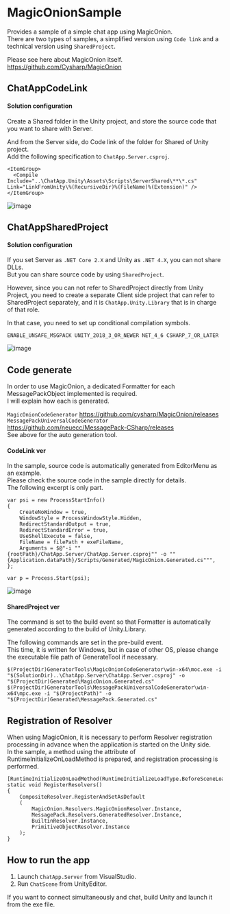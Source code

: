 # MagicOnionSample
Provides a sample of a simple chat app using MagicOnion.  
There are two types of samples, a simplified version using `Code link` and a technical version using `SharedProject`.  

Please see here about MagicOnion itself.  
https://github.com/Cysharp/MagicOnion


## ChatAppCodeLink

#### Solution configuration
Create a Shared folder in the Unity project, and store the source code that you want to share with Server.  

And from the Server side, do Code link of the folder for Shared of Unity project.  
Add the following specification to `ChatApp.Server.csproj`.  
```
<ItemGroup>
  <Compile Include="..\ChatApp.Unity\Assets\Scripts\ServerShared\**\*.cs" Link="LinkFromUnity\%(RecursiveDir)%(FileName)%(Extension)" />
</ItemGroup>
```
![image](https://user-images.githubusercontent.com/38392460/55617417-fd88ef00-57ce-11e9-96c8-d1796ce614db.PNG)


## ChatAppSharedProject

#### Solution configuration
If you set Server as `.NET Core 2.X` and Unity as `.NET 4.X`, you can not share DLLs.  
But you can share source code by using `SharedProject`.  

However, since you can not refer to SharedProject directly from Unity Project, you need to create a separate Client side project that can refer to SharedProject separately, and it is `ChatApp.Unity.Library` that is in charge of that role.  

In that case, you need to set up conditional compilation symbols.  
```
ENABLE_UNSAFE_MSGPACK UNITY_2018_3_OR_NEWER NET_4_6 CSHARP_7_OR_LATER
```

![image](https://user-images.githubusercontent.com/38392460/55394849-40528900-557b-11e9-824e-5449a8425d8a.PNG)
  



## Code generate
In order to use MagicOnion, a dedicated Formatter for each MessagePackObject implemented is required.  
I will explain how each is generated.  

`MagicOnionCodeGenerator` https://github.com/cysharp/MagicOnion/releases  
`MessagePackUniversalCodeGenerator` https://github.com/neuecc/MessagePack-CSharp/releases  
See above for the auto generation tool.  

#### CodeLink ver
In the sample, source code is automatically generated from EditorMenu as an example.  
Please check the source code in the sample directly for details.  
The following excerpt is only part.  
```
var psi = new ProcessStartInfo()
{
    CreateNoWindow = true,
    WindowStyle = ProcessWindowStyle.Hidden,
    RedirectStandardOutput = true,
    RedirectStandardError = true,
    UseShellExecute = false,
    FileName = filePath + exeFileName,
    Arguments = $@"-i ""{rootPath}/ChatApp.Server/ChatApp.Server.csproj"" -o ""{Application.dataPath}/Scripts/Generated/MagicOnion.Generated.cs""",
};

var p = Process.Start(psi);
```
![image](https://user-images.githubusercontent.com/38392460/55618800-5908ac00-57d2-11e9-9238-10dc13a1dbfe.png)

#### SharedProject ver
The command is set to the build event so that Formatter is automatically generated according to the build of Unity.Library.

The following commands are set in the pre-build event.  
This time, it is written for Windows, but in case of other OS, please change the executable file path of GenerateTool if necessary.  
```
$(ProjectDir)GeneratorTools\MagicOnionCodeGenerator\win-x64\moc.exe -i "$(SolutionDir)..\ChatApp.Server\ChatApp.Server.csproj" -o "$(ProjectDir)Generated\MagicOnion.Generated.cs"
$(ProjectDir)GeneratorTools\MessagePackUniversalCodeGenerator\win-x64\mpc.exe -i "$(ProjectPath)" -o "$(ProjectDir)Generated\MessagePack.Generated.cs"
```

## Registration of Resolver
When using MagicOnion, it is necessary to perform Resolver registration processing in advance when the application is started on the Unity side.  
In the sample, a method using the attribute of RuntimeInitializeOnLoadMethod is prepared, and registration processing is performed.  
```
[RuntimeInitializeOnLoadMethod(RuntimeInitializeLoadType.BeforeSceneLoad)]
static void RegisterResolvers()
{
    CompositeResolver.RegisterAndSetAsDefault
    (
        MagicOnion.Resolvers.MagicOnionResolver.Instance,
        MessagePack.Resolvers.GeneratedResolver.Instance,
        BuiltinResolver.Instance,
        PrimitiveObjectResolver.Instance
    );
}
```

## How to run the app
1. Launch `ChatApp.Server` from VisualStudio.  
2. Run `ChatScene` from UnityEditor.  

If you want to connect simultaneously and chat, build Unity and launch it from the exe file.